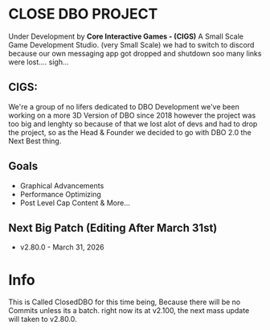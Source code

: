 # CLOSE DBO PROJECT
 Under Development by **Core Interactive Games - (CIGS)**
A Small Scale Game Development Studio. (very Small Scale)
we had to switch to discord because our own messaging app got dropped and shutdown soo many links were lost.... sigh...

## CIGS:
We're a group of no lifers dedicated to DBO Development we've been working on a more 3D Version of DBO since 2018 
however the project was too big and lenghty so because of that we lost alot of devs and had to drop the project, 
so as the Head & Founder we decided to go with DBO 2.0 the Next Best thing.

## Goals
- Graphical Advancements
- Performance Optimizing
- Post Level Cap Content & More...

## Next Big Patch (Editing After March 31st)
- v2.80.0 - March 31, 2026


# Info
This is Called ClosedDBO for this time being, Because there will be no Commits unless its a batch.
right now its at v2.100, the next mass update will taken to v2.80.0.

